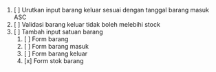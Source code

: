 1. [ ] Urutkan input barang keluar sesuai dengan tanggal barang masuk ASC
2. [ ] Validasi barang keluar tidak boleh melebihi stock
3. [ ] Tambah input satuan barang
   1. [ ] Form barang
   2. [ ] Form barang masuk
   3. [ ] Form barang keluar
   4. [x] Form stok barang